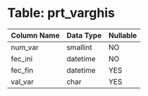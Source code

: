 # Table: prt_varghis

| Column Name | Data Type | Nullable |
|-------------|-----------|----------|
| num_var | smallint | NO |
| fec_ini | datetime | NO |
| fec_fin | datetime | YES |
| val_var | char | YES |

